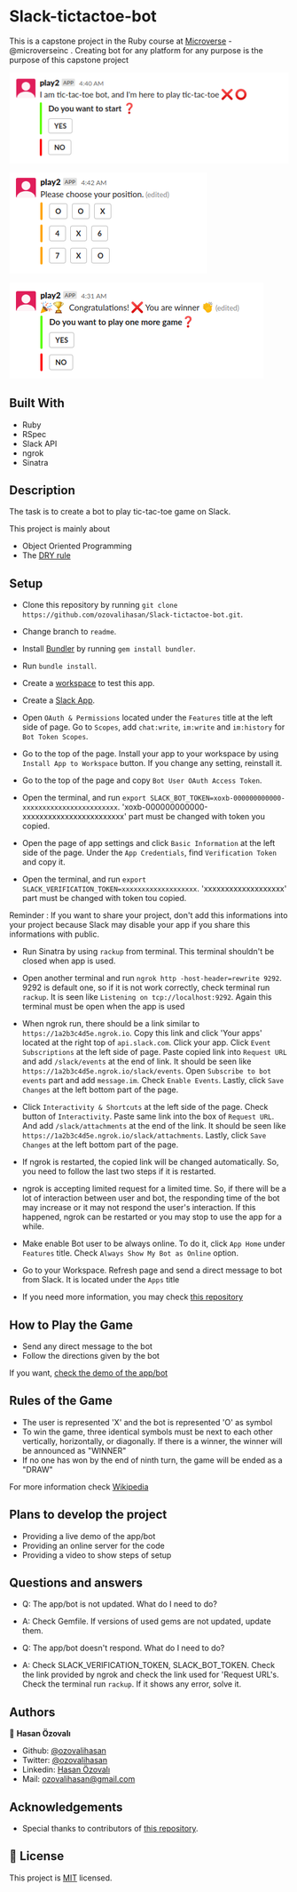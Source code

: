 # Slack-tictactoe-bot

This is a capstone project in the Ruby course at [Microverse](https://www.microverse.org/) - @microverseinc . Creating bot for any platform for any purpose is the purpose of this capstone project

![tic_tac_toe_game](./assets/screenshot1.png)

![tic_tac_toe_game](./assets/screenshot2.png)

![tic_tac_toe_game](./assets/screenshot3.png)

## Built With

- Ruby
- RSpec
- Slack API
- ngrok
- Sinatra

## Description

The task is to create a bot to play tic-tac-toe game on Slack.

This project is mainly about

- Object Oriented Programming
- The [DRY rule](https://en.wikipedia.org/wiki/Don%27t_repeat_yourself)

## Setup

- Clone this repository by running `git clone https://github.com/ozovalihasan/Slack-tictactoe-bot.git`.

- Change branch to `readme`.

- Install [Bundler](https://github.com/rubygems/bundler) by running `gem install bundler`.

- Run `bundle install`.

- Create a [workspace](https://slack.com/get-started#/create) to test this app.

- Create a [Slack App](https://api.slack.com/start).

- Open `OAuth & Permissions` located under the `Features` title at the left side of page. Go to `Scopes`, add `chat:write`, `im:write` and `im:history` for `Bot Token Scopes`.
   
- Go to the top of the page. Install your app to your workspace by using `Install App to Workspace` button. If you change any setting, reinstall it.

- Go to the top of the page and copy `Bot User OAuth Access Token`.

- Open the terminal, and run `export SLACK_BOT_TOKEN=xoxb-000000000000-xxxxxxxxxxxxxxxxxxxxxxxx`. 'xoxb-000000000000-xxxxxxxxxxxxxxxxxxxxxxxx' part must be changed with token you copied.

- Open the page of app settings and click `Basic Information` at the left side of the page. Under the `App Credentials`, find `Verification Token` and copy it.

- Open the terminal, and run `export SLACK_VERIFICATION_TOKEN=xxxxxxxxxxxxxxxxxxx`. 'xxxxxxxxxxxxxxxxxxx' part must be changed with token tou copied.

Reminder : If you want to share your project, don't add this informations into your project because Slack may disable your app if you share this informations with public.

- Run Sinatra by using `rackup` from terminal. This terminal shouldn't be closed when app is used.

- Open another terminal and run `ngrok http -host-header=rewrite 9292`. 9292 is default one, so if it is not work correctly, check terminal run `rackup`. It is seen like `Listening on tcp://localhost:9292`. Again this terminal must be open when the app is used

- When ngrok run, there should be a link similar to `https://1a2b3c4d5e.ngrok.io`. Copy this link and click 'Your apps' located at the right top of `api.slack.com`. Click your app. Click `Event Subscriptions` at the left side of page. Paste copied link into `Request URL` and add `/slack/events` at the end of link. It should be seen like `https://1a2b3c4d5e.ngrok.io/slack/events`. Open `Subscribe to bot events` part and add `message.im`. Check `Enable Events`. Lastly, click `Save Changes` at the left bottom part of the page.

- Click `Interactivity & Shortcuts` at the left side of the page. Check button of `Interactivity`. Paste same link into the box of `Request URL`. And add `/slack/attachments` at the end of the link. It should be seen like `https://1a2b3c4d5e.ngrok.io/slack/attachments`. Lastly, click `Save Changes` at the left bottom part of the page.

- If ngrok is restarted, the copied link will be changed automatically. So, you need to follow the last two steps if it is restarted.

- ngrok is accepting limited request for a limited time. So, if there will be a lot of interaction between user and bot, the responding time of the bot may increase or it may not respond the user's interaction. If this happened, ngrok can be restarted or you may stop to use the app for a while.

- Make enable Bot user to be always online. To do it, click `App Home` under `Features` title. Check `Always Show My Bot as Online` option.

- Go to your Workspace. Refresh page and send a direct message to bot from Slack. It is located under the `Apps` title

- If you need more information, you may check [this repository](https://github.com/slackapi/sample-message-menus-ruby)

## How to Play the Game

- Send any direct message to the bot
- Follow the directions given by the bot

If you want, [check the demo of the app/bot](https://www.loom.com/share/ce5a36e4145c4baf96cd615a06faf9b0) 

## Rules of the Game

- The user is represented 'X' and the bot is represented 'O' as symbol
- To win the game, three identical symbols must be next to each other vertically, horizontally, or diagonally. If there is a winner, the winner will be announced as "WINNER"
- If no one has won by the end of ninth turn, the game will be ended as a "DRAW"

For more information check [Wikipedia](https://en.wikipedia.org/wiki/Tic-tac-toe)

## Plans to develop the project

- Providing a live demo of the app/bot
- Providing an online server for the code
- Providing a video to show steps of setup

## Questions and answers

- Q: The app/bot is not updated. What do I need to do?

* A: Check Gemfile. If versions of used gems are not updated, update them.

- Q: The app/bot doesn't respond. What do I need to do?

* A: Check SLACK_VERIFICATION_TOKEN, SLACK_BOT_TOKEN. Check the link provided by ngrok and check the link used for 'Request URL's. Check the terminal run `rackup`. If it shows any error, solve it.

## Authors

👤 **Hasan Özovalı**

- Github: [@ozovalihasan](https://github.com/ozovalihasan)
- Twitter: [@ozovalihasan](https://twitter.com/ozovalihasan)
- Linkedin: [Hasan Özovalı](https://www.linkedin.com/in/hasan-ozovali/)
- Mail: [ozovalihasan@gmail.com](ozovalihasan@gmail.com)

## Acknowledgements

- Special thanks to contributors of [this repository](https://github.com/slackapi/sample-message-menus-ruby).

## 📝 License

This project is [MIT](https://opensource.org/licenses/MIT) licensed.
